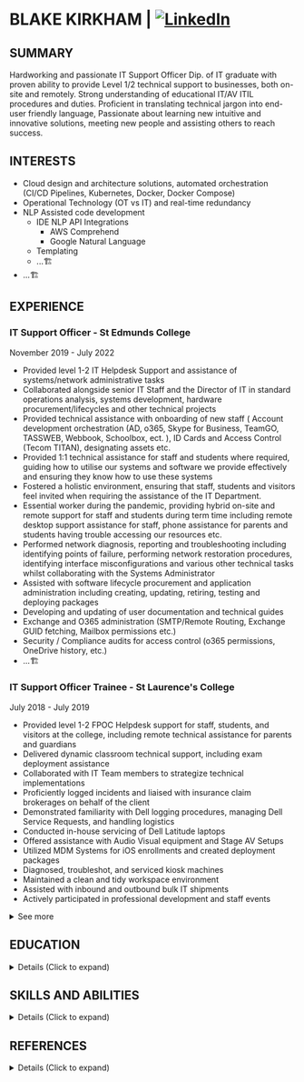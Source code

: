 # BLAKE KIRKHAM | [![LinkedIn](https://img.shields.io/badge/LinkedIn-Profile-blue?logo=linkedin)](https://www.linkedin.com/in/ebsoma/)

## SUMMARY
Hardworking and passionate IT Support Officer Dip. of IT graduate with proven ability to provide Level 1/2 technical support to businesses, both on-site and remotely. Strong understanding of educational IT/AV ITIL procedures and duties. Proficient in translating technical jargon into end-user friendly language, Passionate about learning new intuitive and innovative solutions, meeting new people and assisting others to reach success. 

## INTERESTS
- Cloud design and architecture solutions, automated orchestration (CI/CD Pipelines, Kubernetes, Docker, Docker Compose)
- Operational Technology (OT vs IT) and real-time redundancy
- NLP Assisted code development
  - IDE NLP API Integrations
    - AWS Comprehend
    - Google Natural Language
  - Templating
  - ...🏗️
- ...🏗️

## EXPERIENCE

### IT Support Officer - St Edmunds College
November 2019 - July 2022
- Provided level 1-2 IT Helpdesk Support and assistance of systems/network administrative tasks
- Collaborated alongside senior IT Staff and the Director of IT in standard operations analysis, systems development, hardware procurement/lifecycles and other technical projects
- Provided technical assistance with onboarding of new staff ( Account development orchestration (AD, o365, Skype for Business, TeamGO, TASSWEB, Webbook, Schoolbox, ect. ), ID Cards and Access Control (Tecom TITAN), designating assets etc.
- Provided 1:1 technical assistance for staff and students where required, guiding how to utilise our systems and software we provide effectively and ensuring they know how to use these systems
- Fostered a holistic environment, ensuring that staff, students and visitors feel invited when requiring the assistance of the IT Department.
- Essential worker during the pandemic, providing hybrid on-site and remote support for staff and students during term time including remote desktop support assistance for staff, phone assistance for parents and students having trouble accessing our resources etc.
- Performed network diagnosis, reporting and troubleshooting including identifying points of failure, performing network restoration procedures, identifying interface misconfigurations and various other technical tasks whilst collaborating with the Systems Administrator
- Assisted with software lifecycle procurement and application administration including creating, updating, retiring, testing and deploying packages
- Developing and updating of user documentation and technical guides
- Exchange and O365 administration (SMTP/Remote Routing, Exchange GUID fetching, Mailbox permissions etc.)
- Security / Compliance audits for access control (o365 permissions, OneDrive history, etc.)
- ...🏗️

### IT Support Officer Trainee - St Laurence's College
July 2018 - July 2019
- Provided level 1-2 FPOC Helpdesk support for staff, students, and visitors at the college, including remote technical assistance for parents and guardians
- Delivered dynamic classroom technical support, including exam deployment assistance
- Collaborated with IT Team members to strategize technical implementations
- Proficiently logged incidents and liaised with insurance claim brokerages on behalf of the client
- Demonstrated familiarity with Dell logging procedures, managing Dell Service Requests, and handling logistics
- Conducted in-house servicing of Dell Latitude laptops
- Offered assistance with Audio Visual equipment and Stage AV Setups
- Utilized MDM Systems for iOS enrollments and created deployment packages
- Diagnosed, troubleshot, and serviced kiosk machines
- Maintained a clean and tidy workspace environment
- Assisted with inbound and outbound bulk IT shipments
- Actively participated in professional development and staff events

<details>
  <summary> See more </summary>
  
  #### Subway - Goodna - Senior Sandwich Artist
  March 2017 - April 2018
  - Ensured aesthetic presentation of storefront and back areas
  - Occasionally supervised junior staff members
  - Maintained clean and hygienic food presentation following established formulas
  - Prepared and organized a wide variety of ingredients
  - Conducted quality control measures, including temperature logging, equipment inspection, and proper cleaning techniques
  - Handled online, telephone, and fax orders
  - Managed high-volume, high-intensity workload at a consistent pace
  - Implemented upselling strategies and kept customers informed about in-store deals and the latest flavours
  - Followed cleaning checklists and completed scheduled tasks

  #### Network Video - Store Assistant
  March 2012 - January 2013
  - Managed front desk operations, including greeting visitors and handling telephone inquiries
  - Ensured the store was presented neatly and restocked regularly
  - Completed weekly and monthly inventory checks and database maintenance
  - Provided professional and courteous customer service, assisting customers with rentals and returns
</details>

## EDUCATION

<details>
  <summary> Details            (Click to expand)</summary>
  
  ### [Diploma of Information Technology - Advanced Networking and Cloud Engineering](https://tafeqld.edu.au/course/19/19032/diploma-of-information-technology)
  TAFE Greater Brisbane - Southbank Institute
  [July 2022 - July 2023]
  
  - ...🏗️
Esxi, Cisco Switching and Routing, Dell iDRAC, 3cx VoIP, Routing technologies (RIP, RIPv2, NAT, OSPF, Static ect), QoS, Virtual networking and computing, VPN Technologies (Zero-Trust SSL OpenVPN [Cloudflare] Tunnels, GRE Tunnels) IPSec, WAN/WLAN Troubleshooting, SecurityOnions, Network Monitoring, Metric functions and rules (alarms, FSRM) IaC template design, troubleshooting and deployment with AWS CloudFormation (YAML, JSON), Solutions design, VLSM Subnetting, VLANs, Furthered Windows Server expertise (DNS, ADDS, WDS, ADSS, ADK, DHCP, IIS, NTP, NFS, RDS, SQL, Sharepoint...), Ubuntu, RedHat, Fedora, Headless CLI, Hypervisors, Network Design, Team Leading and Management, Project Management, IP Ethics Copyright, Cyber Security awareness/best practice...
  
  ### [Cert III of Information Digital Media and Technology](https://accm.edu.au/course/certificate-iii-in-information-technology-ict30120/)
  Australian College of Commerce and Management
  [Traineeship - July 2019]
  <details> 
    <summary> See more </summary>

  ### Sixth Form - UK Year 12 - 13 equivalent
  Cedars Upper, Bedfordshire England
  [Deferred 2015]
  - Major: Music Technology and Sound Design / Creative Media and Design
  - Minor: Psychology / English GCSE / Maths GCSE
  - Electives: Bouldering, Russian, Financial Studies
  
  ### Year 11
  Woodcrest State College, Springfield Lakes QLD
  [Deferred 2014]
  - Major: Information Technology, Natural Science
  - Minor: Music Technology, Art (Photography and Design)
  - Electives: PE, HE, Sound Engineering
  </details>
</details>

## SKILLS AND ABILITIES

<details>
  <summary> Details           (Click to expand) </summary>
  
  ### INFORMATION TECHNOLOGY SKILLS
  
  [Skills and abilities related to IT]
   - ...🏗️
  
  ### RETAIL / HOSPITALITY SERVICE SKILLS
  - Proactively uphold high standards of customer service, even during high-volume operations
  - Effectively operate point-of-service (POS) systems
  - Efficiently handle cash flow, including safe drop procedures, with accuracy
  - Adhere to procedures for safe food processing, packing, quality control, and timestamping
  - Assist with inventory control and stock management, while fostering loyal customer relationships through friendly interactions and consistent appreciation
  
  ### SOUND DESIGN SKILLS
  - Exceptional level of patience
  - Strong focus and determination
  - Comprehensive understanding of cymatics, polarity, harmonic resonance, and related concepts
  - Deep understanding on utisiling industry standard Digital Audio Workstations (DAWs) including exposure and hobbying with:
    - Pro Logic
    - Logic Pro x
    - FL Studio
    - Audacity
    - Ableton
  - Keen attention to minute details
  - Objective and critical self-assessment
</details>

## REFERENCES
<details>
  <summary> Details           (Click to expand) </summary>

- Thomas Skippington - Supervisor
  - Phone: ■■■■■■■■■■■■■■■■■■■
  - St Edmund's College IT Department
  - 16 Mary St, Woodend - Ipswich

- Darren D'Souza - Director of IT
  - Phone: ■■■■■■■■■■■■■■■■■■■
  - St Edmund's College IT Department
  - 16 Mary St, Woodend - Ipswich

- Mark Whiting - Supervisor
  - Phone: ■■■■■■■■■■■■■■■■■■■
  - St Laurences College IT Department
  - 82 Stephens Rd, South Brisbane

- Nick Lieschke - Director of IT
  - Phone: ■■■■■■■■■■■■■■■■■■■
  - St Laurences College IT Department
  - 82 Stephens Rd, South Brisbane

- Kirsty Mulley - Assistant Manager
  - Phone: ■■■■■■■■■■■■■■■■■■■ - Subway
  - 56/2 Smiths Rd, Goodna

- Michelle Deikmann - Store Manager
  - Phone: ■■■■■■■■■■■■■■■■■■■ - Subway
  - 56/2 Smiths Rd, Goodna
</details>
